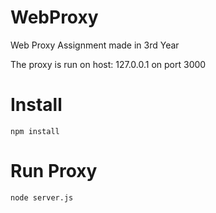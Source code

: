 # WebProxy
Web Proxy Assignment made in 3rd Year

The proxy is run on host: 127.0.0.1 on port 3000

# Install
`npm install`

# Run Proxy
`node server.js`
